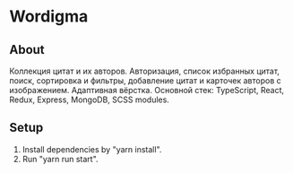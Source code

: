 # Wordigma
## About
Коллекция цитат и их авторов. Авторизация, список избранных цитат, поиск, 
сортировка и фильтры, добавление цитат и карточек авторов с изображением.
Адаптивная вёрстка.
Основной стек: TypeScript, React, Redux, Express, MongoDB, SCSS modules. 

## Setup
1. Install dependencies by "yarn install".
3. Run "yarn run start".
